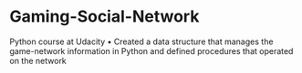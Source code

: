 # Gaming-Social-Network
Python course at Udacity
    • Created a data structure that manages the game-network information in Python and defined procedures that operated on the network 
